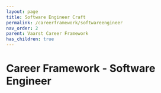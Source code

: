 ```yaml
---
layout: page
title: Software Engineer Craft
permalink: /careerframework/softwareengineer
nav_order: 2
parent: Vaarst Career Framework
has_children: true
---
```


# Career Framework - Software Engineer